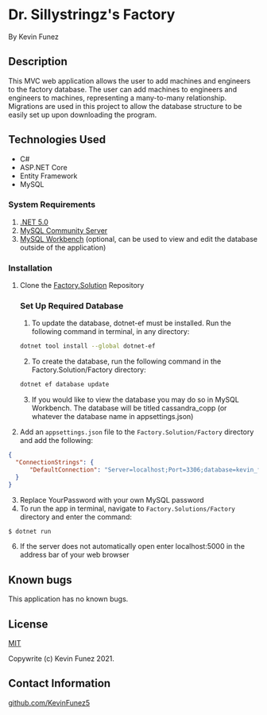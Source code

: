 # Dr. Sillystringz's Factory

By Kevin Funez

## Description
This MVC web application allows the user to add machines and engineers to the factory database.  The user can add machines to engineers and engineers to machines, representing a many-to-many relationship.  Migrations are used in this project to allow the database structure to be easily set up upon downloading the program.

## Technologies Used

* C#
* ASP.NET Core
* Entity Framework
* MySQL

### System Requirements 
1. [.NET 5.0](https://dotnet.microsoft.com/download)  
1. [MySQL Community Server](https://dev.mysql.com/downloads/file/?id=484914)
1. [MySQL Workbench](https://dev.mysql.com/downloads/file/?id=484391) (optional, can be used to view and edit the database outside of the application)

### Installation
1. Clone the [Factory.Solution](https://github.com/KevinFunez5/Factory.Solution.git) Repository

    ### Set Up Required Database
    1. To update the database, dotnet-ef must be installed.  Run the following command in terminal, in any directory:
    ```sh
    dotnet tool install --global dotnet-ef
    ```
    2. To create the database, run the following command in the Factory.Solution/Factory directory:
    ```sh
    dotnet ef database update
    ```
    3. If you would like to view the database you may do so in MySQL Workbench.  The database will be titled cassandra_copp (or whatever the database name in appsettings.json)

2. Add an `appsettings.json` file to the `Factory.Solution/Factory` directory and add the following:
```json
{
  "ConnectionStrings": {
      "DefaultConnection": "Server=localhost;Port=3306;database=kevin_funez;uid=root;pwd=YourPassword;"
  }
}
```
3. Replace YourPassword with your own MySQL password
4. To run the app in terminal, navigate to `Factory.Solutions/Factory` directory and enter the command:
```cs
$ dotnet run
```
6. If the server does not automatically open enter localhost:5000 in the address bar of your web browser

## Known bugs

This application has no known bugs.

## License

[MIT](https://opensource.org/licenses/MIT)

Copywrite (c) Kevin Funez 2021.

## Contact Information

[github.com/KevinFunez5](http://github.com/KevinFunez5)